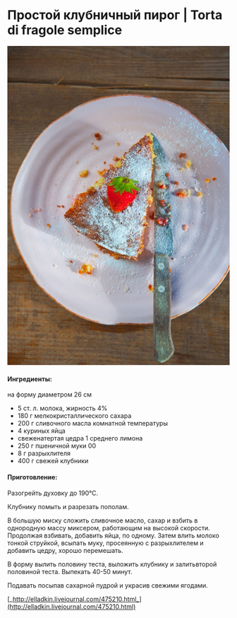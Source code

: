 # Простой клубничный пирог \| Torta di fragole semplice

![](../../pics/7250223604_3502819e55_c-1-.jpg)

#### Ингредиенты:

на форму диаметром 26 см

* 5 ст. л. молока, жирность 4%
* 180 г мелкокристаллического сахара
* 200 г сливочного масла комнатной температуры
* 4 куриных яйца
* свеженатертая цедра 1 среднего лимона
* 250 г пшеничной муки 00
* 8 г разрыхлителя
* 400 г свежей клубники

#### Приготовление:

Разогрейть духовку до 190°С. 

Клубнику помыть и разрезать пополам. 

В большую миску сложить сливочное масло, сахар и взбить в однородную массу миксером, работающим на высокой скорости. Продолжая взбивать, добавить яйца, по одному. Затем влить молоко тонкой струйкой, всыпать муку, просеянную с разрыхлителем и добавить цедру, хорошо перемешать.

В форму вылить половину теста, выложить клубнику и залитьвторой половиной теста. Выпекать 40-50 минут.

Подавать посыпав сахарной пудрой и украсив свежими ягодами.

[_http://elladkin.livejournal.com/475210.html_](http://elladkin.livejournal.com/475210.html)

